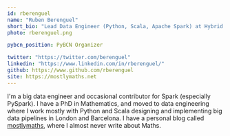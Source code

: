 ```yaml
---
id: rberenguel
name: "Ruben Berenguel"
short_bio: "Lead Data Engineer (Python, Scala, Apache Spark) at Hybrid Theory"
photo: rberenguel.png

pybcn_position: PyBCN Organizer

twitter: "https://twitter.com/berenguel"
linkedin: "https://www.linkedin.com/in/rberenguel/"
github: https://www.github.com/rberenguel
site: https://mostlymaths.net
---
```


I'm a big data engineer and occasional contributor for Spark (especially PySpark). I have a PhD in Mathematics, and moved to data engineering where I work mostly with Python and Scala designing and implementing big data pipelines in London and Barcelona. I have a personal blog called [mostlymaths](https://mostlymaths.net), where I almost never write about Maths.